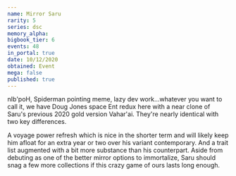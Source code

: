 ```yaml
---
name: Mirror Saru
rarity: 5
series: dsc
memory_alpha:
bigbook_tier: 6
events: 48
in_portal: true
date: 10/12/2020
obtained: Event
mega: false
published: true
---
```


nIb'poH, Spiderman pointing meme, lazy dev work...whatever you want to call it, we have Doug Jones space Ent redux here with a near clone of Saru's previous 2020 gold version Vahar'ai. They're nearly identical with two key differences.

A voyage power refresh which is nice in the shorter term and will likely keep him afloat for an extra year or two over his variant contemporary. And a trait list augmented with a bit more substance than his counterpart. Aside from debuting as one of the better mirror options to immortalize, Saru should snag a few more collections if this crazy game of ours lasts long enough.
